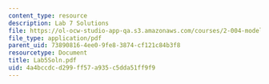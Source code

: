 ```yaml
---
content_type: resource
description: Lab 7 Solutions
file: https://ol-ocw-studio-app-qa.s3.amazonaws.com/courses/2-004-modeling-dynamics-and-control-ii-spring-2003/4a4bccdcd299ff57a935c5dda51ff9f9_Lab5Soln.pdf
file_type: application/pdf
parent_uid: 73890816-4ee0-9fe8-3874-cf121c84b3f8
resourcetype: Document
title: Lab5Soln.pdf
uid: 4a4bccdc-d299-ff57-a935-c5dda51ff9f9
---
```

